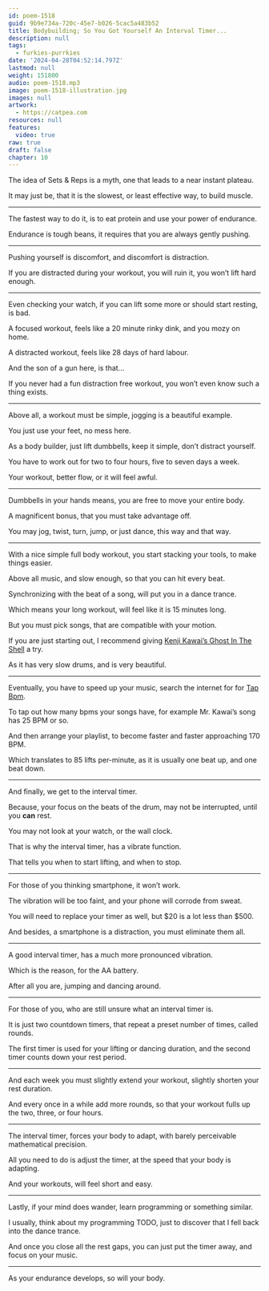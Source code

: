 ```yaml
---
id: poem-1518
guid: 9b9e734a-720c-45e7-b026-5cac5a483b52
title: Bodybuilding; So You Got Yourself An Interval Timer...
description: null
tags:
  - furkies-purrkies
date: '2024-04-28T04:52:14.797Z'
lastmod: null
weight: 151800
audio: poem-1518.mp3
image: poem-1518-illustration.jpg
images: null
artwork:
  - https://catpea.com
resources: null
features:
  video: true
raw: true
draft: false
chapter: 10
---
```


The idea of Sets & Reps is a myth,
one that leads to a near instant plateau.

It may just be, that it is the slowest,
or least effective way, to build muscle.

---

The fastest way to do it,
is to eat protein and use your power of endurance.

Endurance is tough beans,
it requires that you are always gently pushing.

---

Pushing yourself is discomfort,
and discomfort is distraction.

If you are distracted during your workout,
you will ruin it, you won’t lift hard enough.

---

Even checking your watch,
if you can lift some more or should start resting, is bad.

A focused workout,
feels like a 20 minute rinky dink, and you mozy on home.

A distracted workout,
feels like 28 days of hard labour.

And the son of a gun here,
is that…

If you never had a fun distraction free workout,
you won’t even know such a thing exists.

---

Above all, a workout must be simple,
jogging is a beautiful example.

You just use your feet,
no mess here.

As a body builder, just lift dumbbells,
keep it simple, don’t distract yourself.

You have to work out for two to four hours,
five to seven days a week.

Your workout, better flow,
or it will feel awful.

---

Dumbbells in your hands means,
you are free to move your entire body.

A magnificent bonus,
that you must take advantage off.

You may jog, twist, turn, jump,
or just dance, this way and that way.

---

With a nice simple full body workout,
you start stacking your tools, to make things easier.

Above all music, and slow enough,
so that you can hit every beat.

Synchronizing with the beat of a song,
will put you in a dance trance.

Which means your long workout,
will feel like it is 15 minutes long.

But you must pick songs,
that are compatible with your motion.

If you are just starting out,
I recommend giving [Kenji Kawai’s Ghost In The Shell][1] a try.

As it has very slow drums,
and is very beautiful.

---

Eventually, you have to speed up your music,
search the internet for for [Tap Bpm][2].

To tap out how many bpms your songs have,
for example Mr. Kawai’s song has 25 BPM or so.

And then arrange your playlist,
to become faster and faster approaching 170 BPM.

Which translates to 85 lifts per-minute,
as it is usually one beat up, and one beat down.

---

And finally,
we get to the interval timer.

Because, your focus on the beats of the drum,
may not be interrupted, until you __can__ rest.

You may not look at your watch,
or the wall clock.

That is why the interval timer,
has a vibrate function.

That tells you when to start lifting,
and when to stop.

---

For those of you thinking smartphone,
it won’t work.

The vibration will be too faint,
and your phone will corrode from sweat.

You will need to replace your timer as well,
but $20 is a lot less than $500.

And besides, a smartphone is a distraction,
you must eliminate them all.

---

A good interval timer,
has a much more pronounced vibration.

Which is the reason,
for the AA battery.

After all you are,
jumping and dancing around.

---

For those of you,
who are still unsure what an interval timer is.

It is just two countdown timers,
that repeat a preset number of times, called rounds.

The first timer is used for your lifting or dancing duration,
and the second timer counts down your rest period.

---

And each week you must slightly extend your workout,
slightly shorten your rest duration.

And every once in a while add more rounds,
so that your workout fulls up the two, three, or four hours.

---

The interval timer, forces your body to adapt,
with barely perceivable mathematical precision.

All you need to do is adjust the timer,
at the speed that your body is adapting.

And your workouts,
will feel short and easy.

---

Lastly, if your mind does wander,
learn programming or something similar.

I usually, think about my programming TODO,
just to discover that I fell back into the dance trance.

And once you close all the rest gaps,
you can just put the timer away, and focus on your music.

---

As your endurance develops,
so will your body.

[1]: https://www.youtube.com/watch?v=WjOuEruzoh0
[2]: https://html.duckduckgo.com/html?q=tap+bpm+beats+per+minute
